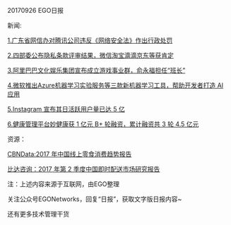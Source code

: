 20170926 EGO日报

新闻:

[1.广东省网信办对腾讯公司违反《网络安全法》作出行政处罚](http://tech.qq.com/a/20170925/064119.htm)

[2.四部委公布隐私条款评审结果，微信淘宝滴滴京东等获肯定](http://tech.qq.com/a/20170924/033887.htm)

[3.阿里巴巴文化娱乐集团宣布成立游戏事业群，俞永福担任“班长”](http://3g.k.sohu.com/t/n229272341?showType=)

[4.微软推出Azure机器学习实验服务等三款新机器学习工具，帮助开发者打造 AI 应用](http://tech.ifeng.com/a/20170925/44697728_0.shtml)

[5.Instagram 宣布其日活跃用户量已达 5 亿](http://www.cnbeta.com/articles/tech/655401.htm)

[6.健康管理平台妙健康获 1 亿元 B+ 轮融资，累计融资共 3 轮 4.5 亿元](http://www.iyiou.com/p/56007)

资源：

[CBNData:2017 年中国线上零食消费趋势报告](http://www.cbndata.com/report/118)

[比达咨询：2017 年第 2 季度中国即时配送市场研究报告](http://www.bigdata-research.cn/content/201709/586.html)

注：上述内容来源于互联网，由EGO整理

关注公众号EGONetworks，回复“日报”，获取文字版日报内容~

还有更多技术管理干货
